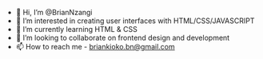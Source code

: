 - 👋 Hi, I’m @BrianNzangi
- 👀 I’m interested in creating user interfaces with HTML/CSS/JAVASCRIPT
- 🌱 I’m currently learning HTML & CSS
- 💞️ I’m looking to collaborate on frontend design and development
- 📫 How to reach me - briankioko.bn@gmail.com

<!---
BrianNzangi/BrianNzangi is a ✨ special ✨ repository because its `README.md` (this file) appears on your GitHub profile.
You can click the Preview link to take a look at your changes.
--->
